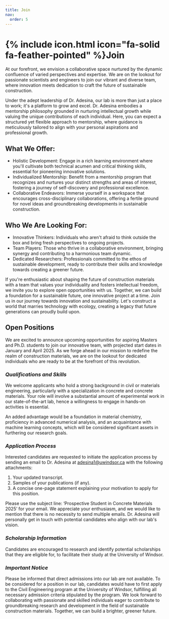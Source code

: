 ```yaml
---
title: Join
nav:
  order: 5
---
```


# {% include icon.html icon="fa-solid fa-feather-pointed" %}Join

At our forefront, we envision a collaborative space nurtured by the dynamic confluence of varied perspectives and expertise. We are on the lookout for passionate scientists and engineers to join our vibrant and diverse team, where innovation meets dedication to craft the future of sustainable construction.

Under the adept leadership of Dr. Adesina, our lab is more than just a place to work; it's a platform to grow and excel. Dr. Adesina embodies a mentorship philosophy grounded in nurturing intellectual
growth while valuing the unique contributions of each individual. Here, you can expect a structured yet flexible approach to mentorship, where guidance is meticulously tailored to align with your personal aspirations and professional growth.

## What We Offer:

* Holistic Development: Engage in a rich learning environment where you&#39;ll cultivate both technical acumen and critical thinking skills, essential for pioneering innovative solutions.
* Individualized Mentorship: Benefit from a mentorship program that recognizes and nurtures your distinct strengths and areas of interest, fostering a journey of self-discovery and professional excellence.
* Collaborative Endeavors: Immerse yourself in a workspace that encourages cross-disciplinary collaborations, offering a fertile ground for novel ideas and groundbreaking developments in sustainable construction.

## Who We Are Looking For:
* Innovative Thinkers: Individuals who aren't afraid to think outside the box and bring fresh perspectives to ongoing projects.
* Team Players: Those who thrive in a collaborative environment, bringing synergy and contributing to a harmonious team dynamic.
* Dedicated Researchers: Professionals committed to the ethos of sustainable development, ready to contribute their skills and knowledge towards creating a greener future.

If you're enthusiastic about shaping the future of construction materials with a team that values your individuality and fosters intellectual freedom, we invite you to explore open opportunities with us. 
Together, we can build a foundation for a sustainable future, one innovative project at a time.
Join us in our journey towards innovation and sustainability. Let&#39;s construct a world that marries
technology with ecology, creating a legacy that future generations can proudly build upon.

## Open Positions

We are excited to announce upcoming opportunities for aspiring Masters and Ph.D. students to join our innovative team, with projected start dates in January and April 2025. As we forge ahead in our
mission to redefine the realm of construction materials, we are on the lookout for dedicated individuals who are ready to be at the forefront of this revolution.

### *Qualifications and Skills*
We welcome applicants who hold a strong background in civil or materials engineering, particularly with a specialization in concrete and concrete materials. Your role will involve a substantial amount of experimental work in our state-of-the-art lab, hence a willingness to engage in hands-on activities is essential.

An added advantage would be a foundation in material chemistry, proficiency in advanced numerical analysis, and an acquaintance with machine learning concepts, which will be considered significant assets in furthering our research goals.

### *Application Process*
Interested candidates are requested to initiate the application process by sending an email to Dr. Adesina at adesina1@uwindsor.ca with the following attachments:
1. Your updated transcript.
2. Samples of your publications (if any).
3. A concise one-page statement explaining your motivation to apply for this position.
   
Please use the subject line: ‘Prospective Student in Concrete Materials 2025’ for your email. We
appreciate your enthusiasm, and we would like to mention that there is no necessity to send multiple
emails. Dr. Adesina will personally get in touch with potential candidates who align with our lab's vision.

### *Scholarship Information*
Candidates are encouraged to research and identify potential scholarships that they are eligible for, to facilitate their study at the University of Windsor.

### *Important Notice*

Please be informed that direct admissions into our lab are not available. To be considered for a position in our lab, candidates would have to first apply to the Civil Engineering program at the University of Windsor, fulfilling all necessary admission criteria stipulated by the program. We look forward to collaborating with passionate and skilled individuals eager to contribute to
groundbreaking research and development in the field of sustainable construction materials. Together, we can build a brighter, greener future.
